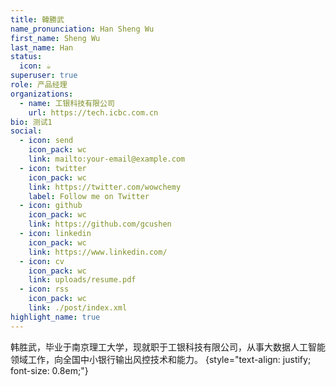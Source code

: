 ```yaml
---
title: 韓勝武
name_pronunciation: Han Sheng Wu
first_name: Sheng Wu
last_name: Han
status:
  icon: ☕️
superuser: true
role: 产品经理
organizations:
  - name: 工银科技有限公司
    url: https://tech.icbc.com.cn
bio: 测试1
social:
  - icon: send
    icon_pack: wc
    link: mailto:your-email@example.com
  - icon: twitter
    icon_pack: wc
    link: https://twitter.com/wowchemy
    label: Follow me on Twitter
  - icon: github
    icon_pack: wc
    link: https://github.com/gcushen
  - icon: linkedin
    icon_pack: wc
    link: https://www.linkedin.com/
  - icon: cv
    icon_pack: wc
    link: uploads/resume.pdf
  - icon: rss
    icon_pack: wc
    link: ./post/index.xml
highlight_name: true
---
```


韩胜武，毕业于南京理工大学，现就职于工银科技有限公司，从事大数据人工智能领域工作，向全国中小银行输出风控技术和能力。
{style="text-align: justify; font-size: 0.8em;"}
